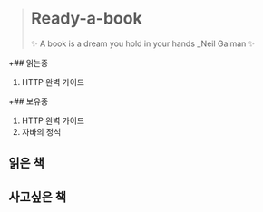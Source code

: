 ># Ready-a-book
>✨ A book is a dream you hold in your hands _Neil Gaiman ✨


+## 읽는중
1. HTTP 완벽 가이드



+## 보유중
1. HTTP 완벽 가이드
2. 자바의 정석



## 읽은 책



## 사고싶은 책
